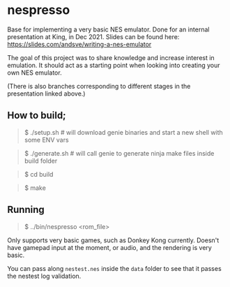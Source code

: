 # nespresso
Base for  implementing a very basic NES emulator. Done for an internal presentation at King, in Dec 2021. Slides can be found here: https://slides.com/andsve/writing-a-nes-emulator

The goal of this project was to share knowledge and increase interest in emulation. It should act as a starting point when looking into creating your own NES emulator.

(There is also branches corresponding to different stages in the presentation linked above.)

## How to build;
> $ ./setup.sh # will download genie binaries and start a new shell with some ENV vars

> $ ./generate.sh # will call genie to generate ninja make files inside build folder

> $ cd build

> $ make

## Running
> $ ../bin/nespresso <rom_file>

Only supports very basic games, such as Donkey Kong currently. Doesn't have gamepad input at the moment, or audio, and the rendering is very basic.

You can pass along `nestest.nes` inside the `data` folder to see that it passes the nestest log validation.
